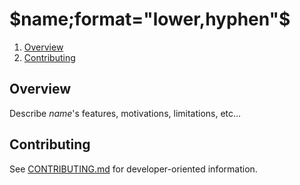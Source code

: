 # $name;format="lower,hyphen"$

1. [Overview](#overview)
2. [Contributing](#contributing)

## Overview

Describe $name$'s features, motivations, limitations, etc...

## Contributing

See [CONTRIBUTING.md](CONTRIBUTING.md) for developer-oriented information.
